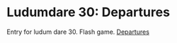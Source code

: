 # Ludumdare 30: Departures
Entry for ludum dare 30. Flash game. [Departures](http://ludumdare.com/compo/ludum-dare-30/?action=preview&q=tiffylou)
